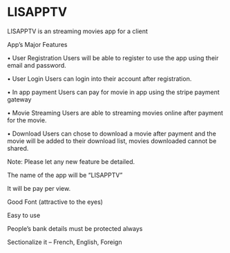 # LISAPPTV
LISAPPTV is an streaming movies app for a client 

App’s Major Features

• User Registration
Users will be able to register to use the app using their email and password.

• User Login 
Users can login into their account after registration. 

• In app payment 
Users can pay for movie in app using the stripe payment gateway 

• Movie Streaming
Users are able to streaming movies online after payment for the movie.

• Download 
Users can chose to download a movie after payment and the movie will be added to their download list, movies downloaded cannot be shared.

 

Note: Please let any new feature be detailed.

 

 

 

The name of the app will be “LISAPPTV”

 

It will be pay per view.

Good Font (attractive to the eyes)

Easy to use

People’s bank details must be protected always

Sectionalize it – French, English, Foreign

